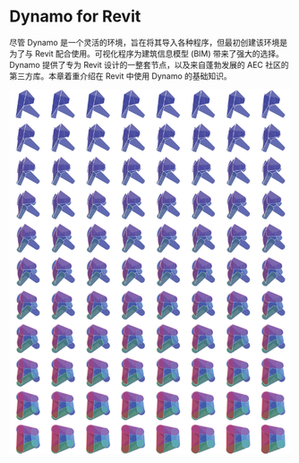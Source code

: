 # Dynamo for Revit

尽管 Dynamo 是一个灵活的环境，旨在将其导入各种程序，但最初创建该环境是为了与 Revit 配合使用。可视化程序为建筑信息模型 (BIM) 带来了强大的选择。Dynamo 提供了专为 Revit 设计的一整套节点，以及来自蓬勃发展的 AEC 社区的第三方库。本章着重介绍在 Revit 中使用 Dynamo 的基础知识。

![](<./images/Dynamo for Revit-01.jpg>)
